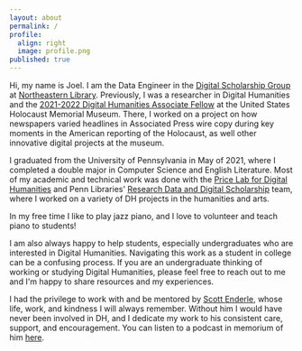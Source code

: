 ```yaml
---
layout: about
permalink: /
profile:
  align: right
  image: profile.png
published: true
---
```



Hi, my name is Joel. I am the Data Engineer in the <a href="https://dsg.northeastern.edu/" target="_blank">Digital Scholarship Group</a> at <a href="https://library.northeastern.edu/" target="_blank">Northeastern Library</a>. Previously, I was a researcher in Digital Humanities and the <a href="https://www.ushmm.org/research/opportunities-for-academics/fellowships/digital" target="_blank">2021-2022 Digital Humanities Associate Fellow</a> at the United States Holocaust Memorial Museum. There, I worked on a project on how newspapers varied headlines in Associated Press wire copy during key moments in the American reporting of the Holocaust, as well other innovative digital projects at the museum.

I graduated from the University of Pennsylvania in May of 2021, where I completed a double major in Computer Science and English Literature. Most of my academic and technical work was done with the <a href="https://pricelab.sas.upenn.edu/" target="_blank">Price Lab for Digital Humanities</a> and Penn Libraries' <a href="https://guides.library.upenn.edu/digital-scholarship" target="_blank">Research Data and Digital Scholarship</a> team, where I worked on a variety of DH projects in the humanities and arts.

In my free time I like to play jazz piano, and I love to volunteer and teach piano to students!

I am also always happy to help students, especially undergraduates who are interested in Digital Humanities. Navigating this work as a student in college can be a confusing process. If you are an undergraduate thinking of working or studying Digital Humanities, please feel free to reach out to me and I'm happy to share resources and my experiences.

I had the privilege to work with and be mentored by <a href="https://www.english.upenn.edu/people/in-memoriam/jonathan-scott-enderle" target="_blank">Scott Enderle</a>, whose life, work, and kindness I will always remember. Without him I would have never been involved in DH, and I dedicate my work to his consistent care, support, and encouragement. You can listen to a podcast in memorium of him <a href="https://open.spotify.com/episode/2I1LNJwjAj5NomAzFihRgU" target="_blank">here</a>.